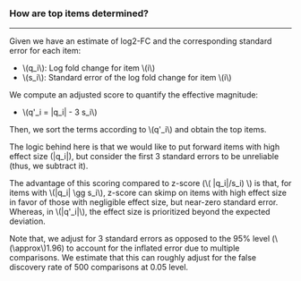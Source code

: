 ### How are top items determined?
***
Given we have an estimate of log2-FC and the corresponding standard error for each item:
 - \\(q_i\\): Log fold change for item \\(i\\)
 - \\(s_i\\): Standard error of the log fold change for item \\(i\\)

We compute an adjusted score to quantify the effective magnitude: 
- \\(q'_i = |q_i| - 3 s_i\\)

Then, we sort the terms according to \\(q'_i\\) and obtain the top items.

The logic behind here is that we would like to put forward items with high effect size \(|q_i|\), but consider the first 3 standard errors to be unreliable (thus, we subtract it). 

The advantage of this scoring compared to z-score (\\( |q_i|/s_i) \\) is that, for items with \\(|q_i| \gg s_i\\), z-score can skimp on items with high effect size in favor of those with negligible effect size, but near-zero standard error. Whereas, in \\(|q'_i|\\), the effect size is prioritized beyond the expected deviation. 

Note that, we adjust for 3 standard errors as opposed to the 95% level (\\(\approx\\)1.96) to account for the inflated error due to multiple comparisons. We estimate that this can roughly adjust for the false discovery rate of 500 comparisons at 0.05 level. 